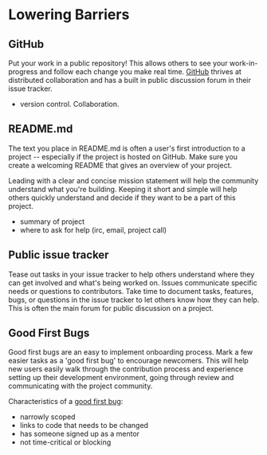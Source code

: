 # Lowering Barriers

## GitHub
Put your work in a public repository! This allows others to see your work-in-progress and follow each change you make real time. [GitHub](http://github.com/) thrives at distributed collaboration and has a built in public discussion forum in their issue tracker.
* version control. Collaboration.

## README.md
The text you place in README.md is often a user's first introduction to a project -- especially if the project is hosted on GitHub. Make sure you create a welcoming README that gives an overview of your project.

Leading with a clear and concise mission statement will help the community understand what you're building. Keeping it short and simple will help others quickly understand and decide if they want to be a part of this project.

* summary of project
* where to ask for help (irc, email, project call)

## Public issue tracker
Tease out tasks in your issue tracker to help others understand where they can get involved and what's being worked on. Issues communicate specific needs or questions to contributors. Take time to document tasks, features, bugs, or questions in the issue tracker to let others know how they can help. This is often the main forum for public discussion on a project.

## Good First Bugs

Good first bugs are an easy to implement onboarding process. Mark a few easier tasks as a 'good first bug' to encourage newcomers. This will help new users easily walk through the contribution process and experience setting up their development environment, going through review and communicating with the project community.

Characteristics of a [good first bug](https://wiki.mozilla.org/Contribute/Coding/Mentoring#Good_First_Bugs):

* narrowly scoped
* links to code that needs to be changed
* has someone signed up as a mentor
* not time-critical or blocking